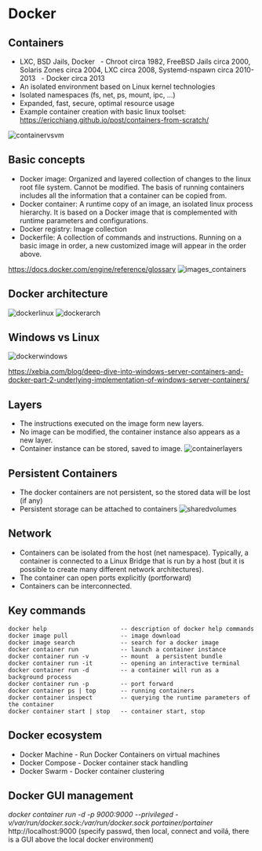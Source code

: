 # Docker
## Containers
- LXC, BSD Jails, Docker
  - Chroot circa 1982, FreeBSD Jails circa 2000, Solaris Zones circa 2004, LXC circa 2008, Systemd-nspawn circa 2010-2013
  - Docker circa 2013
- An isolated environment based on Linux kernel technologies
- Isolated namespaces (fs, net, ps, mount, ipc, ...)
- Expanded, fast, secure, optimal resource usage
- Example container creation with basic linux toolset: https://ericchiang.github.io/post/containers-from-scratch/

![containervsvm](../common/images/ContainerVsVM.jpg)

## Basic concepts
- Docker image: Organized and layered collection of changes to the linux root file system. Cannot be modified. The basis of running containers includes all the information that a container can be copied from.
- Docker container: A runtime copy of an image, an isolated linux process hierarchy. It is based on a Docker image that is complemented with runtime parameters and configurations.
- Docker registry: Image collection 
- Dockerfile: A collection of commands and instructions. Running on a basic image in order, a new customized image will appear in the order above.

https://docs.docker.com/engine/reference/glossary
![images_containers](../common/images/docker_images_containers.png)

## Docker architecture
![dockerlinux](../common/images/dockerarch.png)
![dockerarch](../common/images/architecture.jpg)

## Windows vs Linux
![dockerwindows](../common/images/windows_vs_linux.png)

https://xebia.com/blog/deep-dive-into-windows-server-containers-and-docker-part-2-underlying-implementation-of-windows-server-containers/

## Layers
- The instructions executed on the image form new layers.
- No image can be modified, the container instance also appears as a new layer.
- Container instance can be stored, saved to image.
![containerlayers](../common/images/container-layers.jpg)

## Persistent Containers
- The docker containers are not persistent, so the stored data will be lost (if any)
- Persistent storage can be attached to containers
![sharedvolumes](../common/images/shared-volume.jpg)

## Network
- Containers can be isolated from the host (net namespace).
Typically, a container is connected to a Linux Bridge that is run by a host (but it is possible to create many different network architectures).
- The container can open ports explicitly (portforward)
- Containers can be interconnected.

## Key commands
```shell
docker help                     -- description of docker help commands
docker image pull               -- image download
docker image search             -- search for a docker image 
docker container run            -- launch a container instance
docker container run -v         -- mount  a persistent bundle
docker container run -it        -- opening an interactive terminal
docker container run -d         -- a container will run as a background process
docker container run -p         -- port forward
docker container ps | top       -- running containers
docker container inspect        -- querying the runtime parameters of the container
docker container start | stop   -- container start, stop
```

## Docker ecosystem
- Docker Machine - Run Docker Containers on virtual machines
- Docker Compose - Docker container stack handling
- Docker Swarm - Docker container clustering

## Docker GUI management
_docker container run -d -p 9000:9000 --privileged -v/var/run/docker.sock:/var/run/docker.sock portainer/portainer_
http://localhost:9000 (specify passwd, then local, connect and voilá, there is a GUI above the local docker environment)
